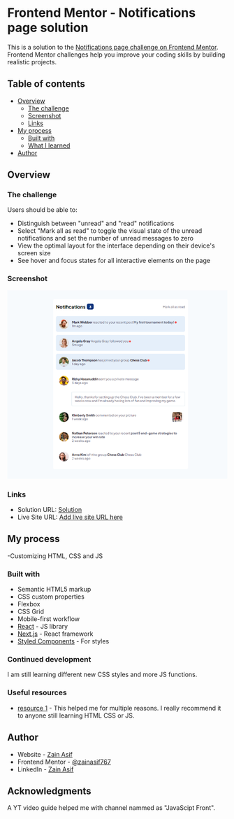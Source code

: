 # Frontend Mentor - Notifications page solution

This is a solution to the [Notifications page challenge on Frontend Mentor](https://www.frontendmentor.io/challenges/notifications-page-DqK5QAmKbC). Frontend Mentor challenges help you improve your coding skills by building realistic projects. 

## Table of contents

- [Overview](#overview)
  - [The challenge](#the-challenge)
  - [Screenshot](image.png)
  - [Links](#links)
- [My process](#my-process)
  - [Built with](HTML+CSS+JS)
  - [What I learned](About-js-and-css-styling)
- [Author](Zain-Asif)



## Overview

### The challenge

Users should be able to:

- Distinguish between "unread" and "read" notifications
- Select "Mark all as read" to toggle the visual state of the unread notifications and set the number of unread messages to zero
- View the optimal layout for the interface depending on their device's screen size
- See hover and focus states for all interactive elements on the page

### Screenshot

![](./assets/images/notification.PNG)


### Links

- Solution URL: [Solution](https://github.com/ZainAsif767/notifications-page)
- Live Site URL: [Add live site URL here](https://your-live-site-url.com)

## My process
-Customizing HTML, CSS and JS

### Built with

- Semantic HTML5 markup
- CSS custom properties
- Flexbox
- CSS Grid
- Mobile-first workflow
- [React](https://reactjs.org/) - JS library
- [Next.js](https://nextjs.org/) - React framework
- [Styled Components](https://styled-components.com/) - For styles


### Continued development

I am still learning different new CSS styles and more JS functions.


### Useful resources

- [resource 1](https://developer.mozilla.org/en-US/) - This helped me for multiple reasons. I really recommend it to anyone still learning HTML CSS or JS.


## Author

- Website - [Zain Asif](www.github.com/zainasif767)
- Frontend Mentor - [@zainasif767](https://www.frontendmentor.io/profile/ZainAsif767)
- LinkedIn - [Zain Asif](https://www.linkedin.com/in/zain-asif-614337233)


## Acknowledgments

A YT video guide helped me with channel nammed as "JavaScipt Front".

